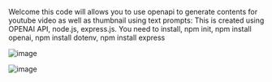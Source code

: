 Welcome this code will allows you to use openapi to generate contents for youtube video as well as thumbnail using text prompts:
This is created using OPENAI API, node.js, express.js. You need to install, npm init, npm install openai, npm install dotenv, npm install express

![image](https://github.com/cheechengm/OpenAiAPI/assets/122721995/ca18d169-a3df-4ae4-8db6-04ba54a1ac0b)

![image](https://github.com/cheechengm/OpenAiAPI/assets/122721995/68997a93-2e17-4d98-8f49-34c4e2fcc16e)

